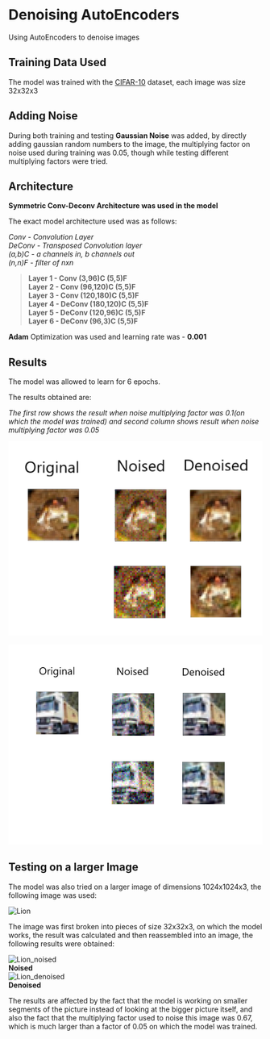 # Denoising AutoEncoders

Using AutoEncoders to denoise images

## Training Data Used

The model was trained with the [CIFAR-10](https://www.cs.toronto.edu/~kriz/cifar.html) dataset, each image was size 32x32x3

## Adding Noise

During both training and testing **Gaussian Noise** was added, by directly adding gaussian random numbers to the image, the multiplying factor on noise used during training was 0.05, though while testing different multiplying factors were tried.

## Architecture

**Symmetric Conv-Deconv Architecture was used in the model**

The exact model architecture used was as follows:

*Conv - Convolution Layer*  
*DeConv - Transposed Convolution layer*  
*(a,b)C - a channels in, b channels out*  
*(n,n)F - filter of nxn*

> **Layer 1 - Conv (3,96)C  (5,5)F**  
**Layer 2 - Conv (96,120)C  (5,5)F**  
**Layer 3 - Conv (120,180)C  (5,5)F**  
**Layer 4 - DeConv (180,120)C  (5,5)F**  
**Layer 5 - DeConv (120,96)C  (5,5)F**  
**Layer 6 - DeConv (96,3)C  (5,5)F**  

**Adam** Optimization was used and learning rate was - **0.001**

## Results

The model was allowed to learn for 6 epochs.

The results obtained are:

*The first row shows the result when noise multiplying factor was 0.1(on which the model was trained) and second column shows result when noise multiplying factor was 0.05*

![Froggy](Denoising_Results/Froggy.png)

![Trucko](Denoising_Results/Trucko.png)

## Testing on a larger Image

The model was also tried on a larger image of dimensions 1024x1024x3, the following image was used:  

![Lion](https://github.com/ZeoDarkflame/Denoising_AutoEncoders/blob/master/Denoising_Results/Lion_original.PNG)

The image was first broken into pieces of size 32x32x3, on which the model works, the result was calculated and then reassembled into an image, the following results were obtained:

![Lion_noised](https://github.com/ZeoDarkflame/Denoising_AutoEncoders/blob/master/Denoising_Results/Lion_noised.PNG)  
**Noised**  
![Lion_denoised](https://github.com/ZeoDarkflame/Denoising_AutoEncoders/blob/master/Denoising_Results/Lion_denoised.PNG)  
**Denoised**

The results are affected by the fact that the model is working on smaller segments of the picture instead of looking at the bigger picture itself, and also the fact that the multiplying factor used to noise this image was 0.67, which is much larger than a factor of 0.05 on which the model was trained.
